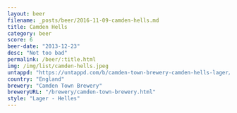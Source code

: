 ```yaml
---
layout: beer
filename: _posts/beer/2016-11-09-camden-hells.md
title: Camden Hells
category: beer
score: 6
beer-date: "2013-12-23"
desc: "Not too bad"
permalink: /beer/:title.html
img: /img/list/camden-hells.jpeg
untappd: "https://untappd.com/b/camden-town-brewery-camden-hells-lager/158571"
country: "England"
brewery: "Camden Town Brewery"
breweryURL: "/brewery/camden-town-brewery.html"
style: "Lager - Helles"
---
```

